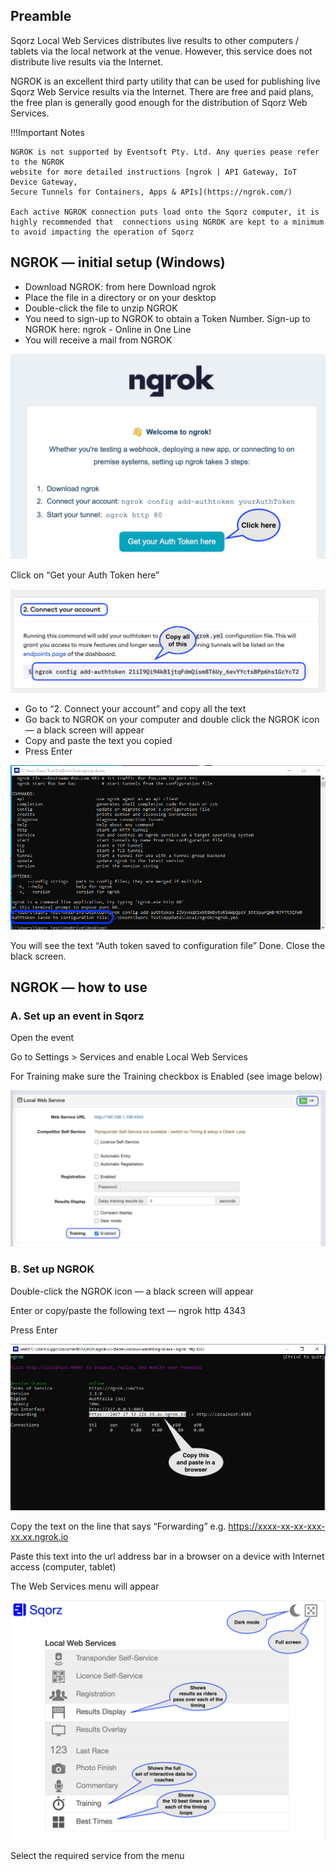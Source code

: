 ## Preamble

Sqorz Local Web Services distributes live results to other computers / tablets via the 
local network at the venue. However, this service does not distribute live results via the Internet.

NGROK is an excellent third party utility that can be used for publishing live 
Sqorz Web Service results via the Internet. There are free and paid plans, the 
free plan is generally good enough for the distribution of Sqorz Web Services.

!!!Important Notes

    NGROK is not supported by Eventsoft Pty. Ltd. Any queries pease refer to the NGROK 
    website for more detailed instructions [ngrok | API Gateway, IoT Device Gateway, 
    Secure Tunnels for Containers, Apps & APIs](https://ngrok.com/) 
    
    Each active NGROK connection puts load onto the Sqorz computer, it is 
    highly recommended that  connections using NGROK are kept to a minimum 
    to avoid impacting the operation of Sqorz

## NGROK — initial setup (Windows)

- Download NGROK: from here Download ngrok
- Place the file in a directory or on your desktop
- Double-click the file to unzip NGROK
- You need to sign-up to NGROK to obtain a Token Number. Sign-up to NGROK here: ngrok - Online in One Line
- You will receive a mail from NGROK

![image](Setup-Live-Results-via-the-Internet-using-NGROK-assets/image1.png)

Click on “Get your Auth Token here” 

![image](Setup-Live-Results-via-the-Internet-using-NGROK-assets/image2.png)


- Go to “2. Connect your account” and copy all the text
- Go back to NGROK on your computer and double click the NGROK icon — a black screen will appear
- Copy and paste the text you copied
- Press Enter

![image](Setup-Live-Results-via-the-Internet-using-NGROK-assets/image3.png)

You will see the text “Auth token saved to configuration file”
Done. Close the black screen.

## NGROK — how to use

### A. Set up an event in Sqorz

Open the event

Go to Settings > Services and enable Local Web Services

For Training make sure the Training checkbox is Enabled (see image below)

![image](Setup-Live-Results-via-the-Internet-using-NGROK-assets/image4.png)

### B. Set up NGROK

Double-click the NGROK icon — a black screen will appear

Enter or copy/paste the following text — ngrok http 4343

Press Enter

![image](Setup-Live-Results-via-the-Internet-using-NGROK-assets/image5.png)

Copy the text on the line that says “Forwarding” e.g. https://xxxx-xx-xx-xxx-xx.xx.ngrok.io

Paste this text into the url address bar in a browser on a device with Internet access (computer, tablet)

The Web Services menu will appear

![image](Setup-Live-Results-via-the-Internet-using-NGROK-assets/image6.png)

Select the required service from the menu